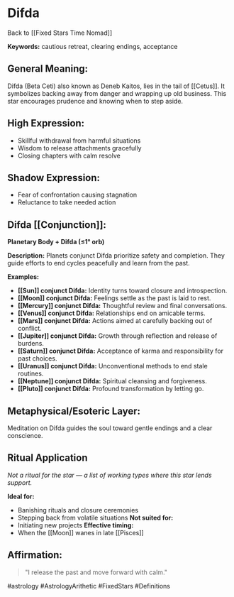 # Difda

Back to [[Fixed Stars Time Nomad]]

**Keywords:** cautious retreat, clearing endings, acceptance

## General Meaning:
Difda (Beta Ceti) also known as Deneb Kaitos, lies in the tail
of [[Cetus]]. It symbolizes backing away from danger and
wrapping up old business. This star encourages prudence and
knowing when to step aside.

## High Expression:
- Skillful withdrawal from harmful situations
- Wisdom to release attachments gracefully
- Closing chapters with calm resolve

## Shadow Expression:
- Fear of confrontation causing stagnation
- Reluctance to take needed action

## Difda [[Conjunction]]:

**Planetary Body + Difda (≤1° orb)**

**Description:**
Planets conjunct Difda prioritize safety and completion. They
guide efforts to end cycles peacefully and learn from the past.

**Examples:**
- **[[Sun]] conjunct Difda:** Identity turns toward closure and
  introspection.
- **[[Moon]] conjunct Difda:** Feelings settle as the past is laid to
  rest.
- **[[Mercury]] conjunct Difda:** Thoughtful review and final
  conversations.
- **[[Venus]] conjunct Difda:** Relationships end on amicable terms.
- **[[Mars]] conjunct Difda:** Actions aimed at carefully backing
  out of conflict.
- **[[Jupiter]] conjunct Difda:** Growth through reflection and
  release of burdens.
- **[[Saturn]] conjunct Difda:** Acceptance of karma and responsibility
  for past choices.
- **[[Uranus]] conjunct Difda:** Unconventional methods to end stale
  routines.
- **[[Neptune]] conjunct Difda:** Spiritual cleansing and forgiveness.
- **[[Pluto]] conjunct Difda:** Profound transformation by letting go.

## Metaphysical/Esoteric Layer:
Meditation on Difda guides the soul toward gentle endings and a
clear conscience.

## Ritual Application
*Not a ritual for the star — a list of working types where this star lends support.*

**Ideal for:**
- Banishing rituals and closure ceremonies
- Stepping back from volatile situations
**Not suited for:**
- Initiating new projects
**Effective timing:**
- When the [[Moon]] wanes in late [[Pisces]]

## Affirmation:

> "I release the past and move forward with calm."

#astrology #AstrologyArithetic #FixedStars #Definitions
